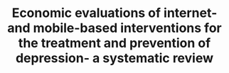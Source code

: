 --- 
abstract: '' 
authors: 
 - S Paganini
 -  W Teigelkoetter
 -  C Buntrock
 -  H Baumeister
doi: '' 
featured: false 
publication: '*Journal of affective disorders*, 17' 
publication_short: '' 
publishDate: '2018-01-01' 
title: 'Economic evaluations of internet-and mobile-based interventions for the treatment and prevention of depression- a systematic review' 
url_code: '' 
url_dataset: '' 
url_pdf: '' 
url_poster: '' 
url_project: '' 
url_slides: '' 
url_source: '' 
url_video: '' 
---